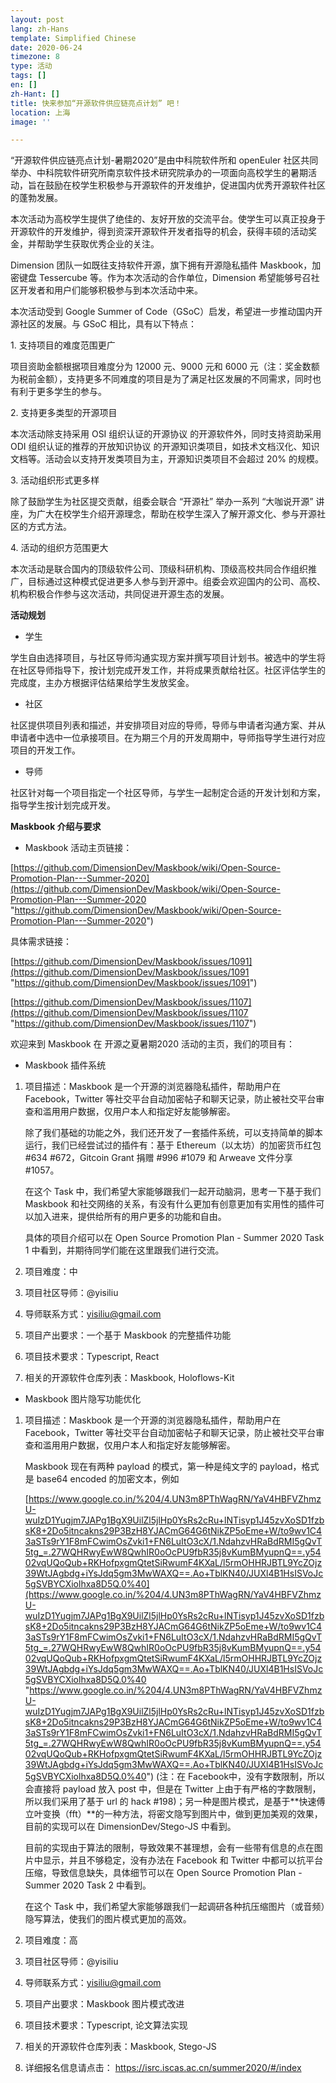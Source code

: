 ```yaml
---
layout: post
lang: zh-Hans
template: Simplified Chinese
date: 2020-06-24
timezone: 8
type: 活动
tags: []
en: []
zh-Hant: []
title: 快来参加“开源软件供应链亮点计划” 吧！
location: 上海
image: ''

---
```

“开源软件供应链亮点计划-暑期2020”是由中科院软件所和 openEuler 社区共同举办、中科院软件研究所南京软件技术研究院承办的一项面向高校学生的暑期活动，旨在鼓励在校学生积极参与开源软件的开发维护，促进国内优秀开源软件社区的蓬勃发展。

本次活动为高校学生提供了绝佳的、友好开放的交流平台。使学生可以真正投身于开源软件的开发维护，得到资深开源软件开发者指导的机会，获得丰硕的活动奖金，并帮助学生获取优秀企业的关注。

Dimension 团队一如既往支持软件开源，旗下拥有开源隐私插件 Maskbook，加密键盘 Tessercube 等。作为本次活动的合作单位，Dimension 希望能够号召社区开发者和用户们能够积极参与到本次活动中来。

本次活动受到 Google Summer of Code（GSoC）启发，希望进一步推动国内开源社区的发展。与 GSoC 相比，具有以下特点：

1\. 支持项目的难度范围更广

项目资助金额根据项目难度分为 12000 元、9000 元和 6000 元（注：奖金数额为税前金额），支持更多不同难度的项目是为了满足社区发展的不同需求，同时也有利于更多学生的参与。

2\. 支持更多类型的开源项目

本次活动除支持采用 OSI 组织认证的开源协议 的开源软件外，同时支持资助采用 ODI 组织认证的推荐的开放知识协议 的开源知识类项目，如技术文档汉化、知识文档等。活动会以支持开发类项目为主，开源知识类项目不会超过 20% 的规模。

3\. 活动组织形式更多样

除了鼓励学生为社区提交贡献，组委会联合 “开源社” 举办一系列 “大咖说开源” 讲座，为广大在校学生介绍开源理念，帮助在校学生深入了解开源文化、参与开源社区的方式方法。

4\. 活动的组织方范围更大

本次活动是联合国内的顶级软件公司、顶级科研机构、顶级高校共同合作组织推广，目标通过这种模式促进更多人参与到开源中。组委会欢迎国内的公司、高校、机构积极合作参与这次活动，共同促进开源生态的发展。

**活动规划**

* 学生

学生自由选择项目，与社区导师沟通实现方案并撰写项目计划书。被选中的学生将在社区导师指导下，按计划完成开发工作，并将成果贡献给社区。社区评估学生的完成度，主办方根据评估结果给学生发放奖金。

* 社区

社区提供项目列表和描述，并安排项目对应的导师，导师与申请者沟通方案、并从申请者中选中一位承接项目。在为期三个月的开发周期中，导师指导学生进行对应项目的开发工作。

* 导师

社区针对每一个项目指定一个社区导师，与学生一起制定合适的开发计划和方案，指导学生按计划完成开发。

**Maskbook 介绍与要求**

* Maskbook 活动主页链接：

[https://github.com/DimensionDev/Maskbook/wiki/Open-Source-Promotion-Plan---Summer-2020](https://github.com/DimensionDev/Maskbook/wiki/Open-Source-Promotion-Plan---Summer-2020 "https://github.com/DimensionDev/Maskbook/wiki/Open-Source-Promotion-Plan---Summer-2020")

具体需求链接：

[https://github.com/DimensionDev/Maskbook/issues/1091](https://github.com/DimensionDev/Maskbook/issues/1091 "https://github.com/DimensionDev/Maskbook/issues/1091")

[https://github.com/DimensionDev/Maskbook/issues/1107](https://github.com/DimensionDev/Maskbook/issues/1107 "https://github.com/DimensionDev/Maskbook/issues/1107")

欢迎来到 Maskbook 在 开源之夏暑期2020 活动的主页，我们的项目有：

* Maskbook 插件系统

1. 项目描述：Maskbook 是一个开源的浏览器隐私插件，帮助用户在 Facebook，Twitter 等社交平台自动加密帖子和聊天记录，防止被社交平台审查和滥用用户数据，仅用户本人和指定好友能够解密。

   除了我们基础的功能之外，我们还开发了一套插件系统，可以支持简单的脚本运行，我们已经尝试过的插件有：基于 Ethereum（以太坊）的加密货币红包 #634 #672，Gitcoin Grant 捐赠 #996 #1079 和 Arweave 文件分享 #1057。

   在这个 Task 中，我们希望大家能够跟我们一起开动脑洞，思考一下基于我们 Maskbook 和社交网络的关系，有没有什么更加有创意更加有实用性的插件可以加入进来，提供给所有的用户更多的功能和自由。

   具体的项目介绍可以在 Open Source Promotion Plan - Summer 2020 Task 1 中看到，并期待同学们能在这里跟我们进行交流。
2. 项目难度：中
3. 项目社区导师：@yisiliu
4. 导师联系方式：yisiliu@gmail.com
5. 项目产出要求：一个基于 Maskbook 的完整插件功能
6. 项目技术要求：Typescript, React
7. 相关的开源软件仓库列表：Maskbook, Holoflows-Kit

* Maskbook 图片隐写功能优化

1. 项目描述：Maskbook 是一个开源的浏览器隐私插件，帮助用户在 Facebook，Twitter 等社交平台自动加密帖子和聊天记录，防止被社交平台审查和滥用用户数据，仅用户本人和指定好友能够解密。

   Maskbook 现在有两种 payload 的模式，第一种是纯文字的 payload，格式是 base64  encoded 的加密文本，例如

   [https://www.google.co.in/%204/4.UN3m8PThWagRN/YaV4HBFVZhmzU-wuIzD1Yugjm7JAPg1BgX9UilZl5jlHp0YsRs2cRu+lNTisyp1J45zvXoSD1fzbsK8+2Do5itncakns29P3BzH8YJACmG64G6tNikZP5oEme+W/to9wv1C43aSTs9rY1F8mFCwimOsZvki1+FN6LuItO3cX/1.NdahzvHRaBdRMI5gQvT5tg_=.27WQHRwyEwW8QwhIR0oOcPU9fbR35j8vKumBMyupnQ==.y5402vqUQoQub+RKHofpxgmQtetSiRwumF4KXaL/l5rmOHHRJBTL9YcZOjz39WtJAgbdg+iYsJdq5gm3MwWAXQ==.Ao+TblKN40/JUXl4B1HsISVoJc5gSVBYCXiolhxa8D5Q.0%40](https://www.google.co.in/%204/4.UN3m8PThWagRN/YaV4HBFVZhmzU-wuIzD1Yugjm7JAPg1BgX9UilZl5jlHp0YsRs2cRu+lNTisyp1J45zvXoSD1fzbsK8+2Do5itncakns29P3BzH8YJACmG64G6tNikZP5oEme+W/to9wv1C43aSTs9rY1F8mFCwimOsZvki1+FN6LuItO3cX/1.NdahzvHRaBdRMI5gQvT5tg_=.27WQHRwyEwW8QwhIR0oOcPU9fbR35j8vKumBMyupnQ==.y5402vqUQoQub+RKHofpxgmQtetSiRwumF4KXaL/l5rmOHHRJBTL9YcZOjz39WtJAgbdg+iYsJdq5gm3MwWAXQ==.Ao+TblKN40/JUXl4B1HsISVoJc5gSVBYCXiolhxa8D5Q.0%40 "https://www.google.co.in/%204/4.UN3m8PThWagRN/YaV4HBFVZhmzU-wuIzD1Yugjm7JAPg1BgX9UilZl5jlHp0YsRs2cRu+lNTisyp1J45zvXoSD1fzbsK8+2Do5itncakns29P3BzH8YJACmG64G6tNikZP5oEme+W/to9wv1C43aSTs9rY1F8mFCwimOsZvki1+FN6LuItO3cX/1.NdahzvHRaBdRMI5gQvT5tg_=.27WQHRwyEwW8QwhIR0oOcPU9fbR35j8vKumBMyupnQ==.y5402vqUQoQub+RKHofpxgmQtetSiRwumF4KXaL/l5rmOHHRJBTL9YcZOjz39WtJAgbdg+iYsJdq5gm3MwWAXQ==.Ao+TblKN40/JUXl4B1HsISVoJc5gSVBYCXiolhxa8D5Q.0%40") (注：在 Facebook中，没有字数限制，所以会直接将 payload 放入 post 中，但是在 Twitter 上由于有严格的字数限制，所以我们采用了基于 url 的 hack #198)；另一种是图片模式，是基于**快速傅立叶变换（fft）**的一种方法，将密文隐写到图片中，做到更加美观的效果，目前的实现可以在 DimensionDev/Stego-JS 中看到。

   目前的实现由于算法的限制，导致效果不甚理想，会有一些带有信息的点在图片中显示，并且不够稳定，没有办法在 Facebook 和 Twitter 中都可以抗平台压缩，导致信息缺失，具体细节可以在 Open Source Promotion Plan - Summer 2020 Task 2 中看到。

   在这个 Task 中，我们希望大家能够跟我们一起调研各种抗压缩图片（或音频）隐写算法，使我们的图片模式更加的高效。
2. 项目难度：高
3. 项目社区导师：@yisiliu
4. 导师联系方式：yisiliu@gmail.com
5. 项目产出要求：Maskbook 图片模式改进
6. 项目技术要求：Typescript, 论文算法实现
7. 相关的开源软件仓库列表：Maskbook, Stego-JS
8. 详细报名信息请点击：
   https://isrc.iscas.ac.cn/summer2020/#/index